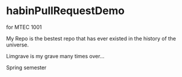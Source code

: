 # habinPullRequestDemo
for MTEC 1001

My Repo is the bestest repo that has ever existed in the history of the universe.

Limgrave is my grave many times over...

Spring semester 

